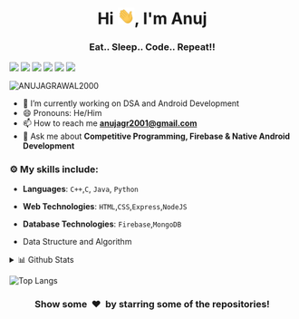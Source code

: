 <h1 align="center">Hi <img src="https://raw.githubusercontent.com/ABSphreak/ABSphreak/master/gifs/Hi.gif" width="30px">, I'm Anuj</h1>
<h3 align="center">Eat.. Sleep.. Code.. Repeat!!</h3>

[<img height="30" src="https://img.shields.io/badge/linkedin-blue.svg?&style=for-the-badge&logo=linkedin&logoColor=white" />][LinkedIn]
[<img height="30" src="https://img.shields.io/badge/hackerrank-black.svg?&style=for-the-badge&logo=hackerrank&logoColor=green" />][Hackerrank]
[<img height="30" src="https://img.shields.io/badge/GEEKSFORGEEKS-white.svg?&style=for-the-badge&logo=geeksforgeeks" />][GEEKSFORGEEKS]
[<img height="30" src="https://img.shields.io/badge/CODEFORCES-black.svg?&style=for-the-badge&logo=codeforces" />][Codeforces]
[<img height="30" src="https://img.shields.io/badge/CODECHEF-blue.svg?&style=for-the-badge&logo=codechef" />][Codechef]
[<img height="30" src="https://img.shields.io/badge/LEETCODE-blue.svg?&style=for-the-badge&logo=leetcode" />][LeetCode]

<p align="left"> <img src="https://komarev.com/ghpvc/?username=ANUJAGRAWAL2000&label=Profile%20views&color=0e75b6&style=flat" alt="ANUJAGRAWAL2000" /> </p>

- 🔭 I’m currently working on DSA and Android Development
- 😄 Pronouns: He/Him
- 📫 How to reach me **anujagr2001@gmail.com**
- 💬 Ask me about **Competitive Programming, Firebase & Native Android Development**

### :gear: My skills include:

- **Languages**: `C++`,`C`, `Java`, `Python`

- **Web Technologies**: `HTML`,`CSS`,`Express`,`NodeJS`

- **Database Technologies**: `Firebase`,`MongoDB`

- Data Structure and Algorithm


<details>
<summary>📊 Github Stats</summary>

<p align="center"> <img src="https://github-readme-stats.vercel.app/api?username=ANUJAGRAWAL2000&show_icons=true&theme=gotham" alt="Anuj Agrawal | Stats" />
</details>

![Top Langs](https://github-readme-stats.vercel.app/api/top-langs/?username=ANUJAGRAWAL2000&langs_count=8)

[gmail]: https://gmail.com
[linkedin]: https://www.linkedin.com/in/anuj-agrawal-0067761a0/
[GEEKSFORGEEKS]: https://auth.geeksforgeeks.org/user/anujagr2001/practice/
[Hackerrank]: https://www.hackerrank.com/mrAA_1234
[Codeforces]: https://codeforces.com/profile/mr_AA
[Codechef]: https://www.codechef.com/users/mraa_1234
[LeetCode]: https://leetcode.com/mrAA/

<h3 align="center">Show some &nbsp;❤️&nbsp; by starring some of the repositories!</h3>
<!--
**ANUJAGRAWAL2000/ANUJAGRAWAL2000** is a ✨ _special_ ✨ repository because its `README.md` (this file) appears on your GitHub profile.

Here are some ideas to get you started:

- 🔭 I’m currently working on ...
- 🌱 I’m currently learning ...
- 👯 I’m looking to collaborate on ...
- 🤔 I’m looking for help with ...
- 💬 Ask me about ... 
- 📫 How to reach me: ...
- 😄 Pronouns: ...
- ⚡ Fun fact: ...
-->
